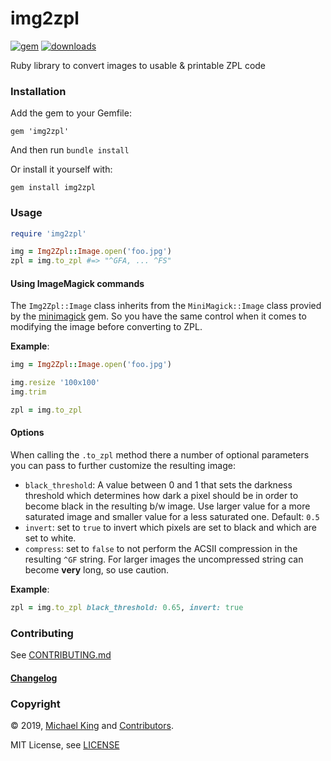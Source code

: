 # img2zpl

[![gem](https://img.shields.io/gem/v/img2zpl)](https://rubygems.org/gems/img2zpl)
[![downloads](https://img.shields.io/gem/dt/img2zpl?color=brightgreen)](https://rubygems.org/gems/img2zpl)

Ruby library to convert images to usable &amp; printable ZPL code

### Installation

Add the gem to your Gemfile:
```
gem 'img2zpl'
```
And then run `bundle install`

Or install it yourself with:
```
gem install img2zpl
```

### Usage

```ruby
require 'img2zpl'

img = Img2Zpl::Image.open('foo.jpg')
zpl = img.to_zpl #=> "^GFA, ... ^FS"
```

#### Using ImageMagick commands

The `Img2Zpl::Image` class inherits from the `MiniMagick::Image` class provied by the [minimagick](https://github.com/minimagick/minimagick) gem. So you have the same control when it comes to modifying the image before converting to ZPL.

**Example**:
```ruby
img = Img2Zpl::Image.open('foo.jpg')

img.resize '100x100'
img.trim

zpl = img.to_zpl
```

#### Options

When calling the `.to_zpl` method there a number of optional parameters you can pass to further customize the resulting image:

- `black_threshold`: A value between 0 and 1 that sets the darkness threshold which determines how dark a pixel should be in order to become black in the resulting b/w image. Use larger value for a more saturated image and smaller value for a less saturated one. Default: `0.5`
- `invert`: set to `true` to invert which pixels are set to black and which are set to white.
- `compress`: set to `false` to not perform the ACSII compression in the resulting `^GF` string. For larger images the uncompressed string can become **very** long, so use caution.

**Example**:
```ruby
zpl = img.to_zpl black_threshold: 0.65, invert: true
```

### Contributing

See [CONTRIBUTING.md](CONTRIBUTING.md)

#### [Changelog](CHANGELOG.md)

### Copyright

&copy; 2019, [Michael King](https://twitter.com/_mtking2) and [Contributors](CHANGELOG.md).

MIT License, see [LICENSE](https://github.com/mtking2/img2zpl/blob/master/LICENSE)

